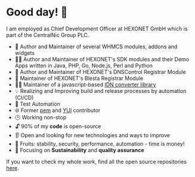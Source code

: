 # Good day! 👋

I am employed as Chief Development Officer at HEXONET GmbH which is part of the CentralNic Group PLC.

- :superhero: Author and Maintainer of several WHMCS modules, addons and widgets
- :mage_man: Author and Maintainer of HEXONET's SDK modules and their Demo Apps written in Java, PHP, Go, Node.js, Perl and Python
- :genie: Author and Maintainer of HEXONET's DNSControl Registrar Module
- :construction_worker: Maintainer of HEXONET's Blesta Registrar Module
- :technologist: Maintainer of a javascript-based [IDN converter library](https://github.com/hexonet/idna-uts46)
- 💡 Realizing and Improving build and release processes by automation (CI/CD)
- :rainbow: Test Automation
- 🌐 Former [pem](https://www.npmjs.com/package/pem) and [YUI](https://yuilibrary.com/) contributor
- 🕒 Working non-stop
- 🔓 90% of my **code** is open-source
- :ear: Open and looking for new technologies and ways to improve
- 🍇 Fruits: stability, security, performance, automation - time is money!
- 🎯 Focusing on **Sustainability** and **quality assurance**

If you want to check my whole work, find all the open source repositories [here](https://github.com/hexonet).
